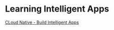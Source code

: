 # Learning Intelligent Apps

[CLoud Native - Build Intelligent Apps](https://azure.github.io/Cloud-Native/Build-IA/)
